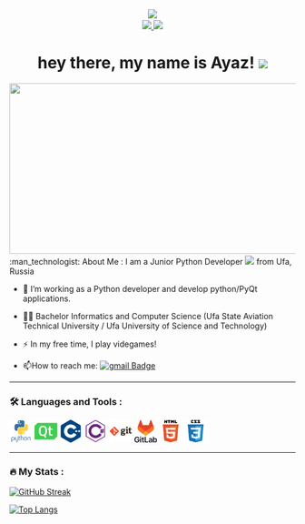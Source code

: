 <div id = "header" align="center">
  <img src = "https://media.giphy.com/media/v1.Y2lkPTc5MGI3NjExNHR3dDBmY3hxNHR3aG00amhkbmJxc3FiZmhtZ2oya3N6dGVzZDJybSZlcD12MV9pbnRlcm5hbF9naWZfYnlfaWQmY3Q9Zw/QDjpIL6oNCVZ4qzGs7/giphy.gif">

  <div id = "badges">
  
  <a href ="https://t.me/ayaz_mur">
    <img src = "https://img.shields.io/badge/Telegram-blue?logo=telegram&logoColor=white&style=for-the-badge">
  </a>

  <a href = "https://vk.com/ayaz_mur">
    <img src = "https://img.shields.io/badge/VK-blue?logo=vk&logoColor=white&style=for-the-badge">
  </a>

  <h1>
  hey there, my name is Ayaz!
  <img src="https://media.giphy.com/media/hvRJCLFzcasrR4ia7z/giphy.gif" width="30px"/>
</h1>
  
</div>
  
</div>

<div align="center">
  <img src="https://media.giphy.com/media/dWesBcTLavkZuG35MI/giphy.gif" width="600" height="300"/>
  
</div>
<div>
      :man_technologist: About Me :
  I am a Junior Python Developer <img src="https://media.giphy.com/media/WUlplcMpOCEmTGBtBW/giphy.gif" width="30"> from Ufa, Russia
  
- :telescope: I’m working as a Python developer and develop python/PyQt applications.

- :man_student: Bachelor Informatics and Computer Science (Ufa State Aviation Technical University / Ufa University of Science and Technology)

- :zap: In my free time, I play videgames!

- :mailbox:How to reach me: [![gmail Badge](https://img.shields.io/badge/-gmail-red?style=flat&logo=gmail&logoColor=white)](href="mailto:ayazikmur@gmail.com")
</div>


  ---

### :hammer_and_wrench: Languages and Tools :
<div>
  <img src="https://github.com/devicons/devicon/blob/master/icons/python/python-original-wordmark.svg"width="40" height="40">
  <img src="https://github.com/devicons/devicon/blob/master/icons/qt/qt-original.svg"width="40" height="40">
  <img src="https://github.com/devicons/devicon/blob/master/icons/cplusplus/cplusplus-plain.svg"width="40" height="40">
  <img src="https://github.com/devicons/devicon/blob/master/icons/csharp/csharp-line.svg"width="40" height="40">
  <img src="https://github.com/devicons/devicon/blob/master/icons/git/git-original-wordmark.svg"width="40" height="40">
  <img src="https://github.com/devicons/devicon/blob/master/icons/gitlab/gitlab-original-wordmark.svg"width="40" height="40">
  <img src="https://github.com/devicons/devicon/blob/master/icons/html5/html5-original-wordmark.svg"width="40" height="40">
  <img src="https://github.com/devicons/devicon/blob/master/icons/css3/css3-original-wordmark.svg"width="40" height="40">
</div>

---

### :fire: My Stats :
[![GitHub Streak](http://github-readme-streak-stats.herokuapp.com?user=ayazmur&theme=dark&background=000000)](https://git.io/streak-stats)

[![Top Langs](https://github-readme-stats.vercel.app/api/top-langs/?username=ayazmur&layout=compact&theme=vision-friendly-dark)](https://github.com/anuraghazra/github-readme-stats)



